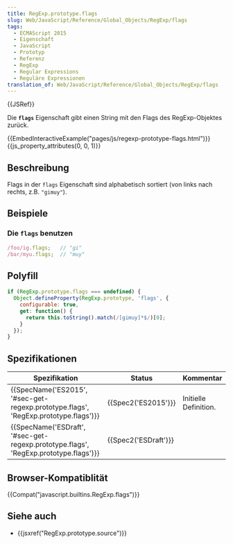 ```yaml
---
title: RegExp.prototype.flags
slug: Web/JavaScript/Reference/Global_Objects/RegExp/flags
tags:
  - ECMAScript 2015
  - Eigenschaft
  - JavaScript
  - Prototyp
  - Referenz
  - RegExp
  - Regular Expressions
  - Reguläre Expressionen
translation_of: Web/JavaScript/Reference/Global_Objects/RegExp/flags
---
```

{{JSRef}}

Die **`flags`** Eigenschaft gibt einen String mit den Flags des RegExp-Objektes zurück.

{{EmbedInteractiveExample("pages/js/regexp-prototype-flags.html")}}{{js_property_attributes(0, 0, 1)}}

## Beschreibung

Flags in der `flags` Eigenschaft sind alphabetisch sortiert (von links nach rechts, z.B. `"gimuy"`).

## Beispiele

### Die `flags` benutzen

```js
/foo/ig.flags;   // "gi"
/bar/myu.flags;  // "muy"
```

## Polyfill

```js
if (RegExp.prototype.flags === undefined) {
  Object.defineProperty(RegExp.prototype, 'flags', {
    configurable: true,
    get: function() {
      return this.toString().match(/[gimuy]*$/)[0];
    }
  });
}
```

## Spezifikationen

| Spezifikation                                                                                                    | Status                       | Kommentar             |
| ---------------------------------------------------------------------------------------------------------------- | ---------------------------- | --------------------- |
| {{SpecName('ES2015', '#sec-get-regexp.prototype.flags', 'RegExp.prototype.flags')}} | {{Spec2('ES2015')}}     | Initielle Definition. |
| {{SpecName('ESDraft', '#sec-get-regexp.prototype.flags', 'RegExp.prototype.flags')}} | {{Spec2('ESDraft')}} |                       |

## Browser-Kompatiblität

{{Compat("javascript.builtins.RegExp.flags")}}

## Siehe auch

- {{jsxref("RegExp.prototype.source")}}
